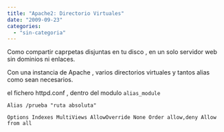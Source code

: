 ```yaml
---
title: "Apache2: Directorio Virtuales"
date: "2009-09-23"
categories: 
  - "sin-categoria"
---
```


Como compartir caprpetas disjuntas en tu disco , en un solo servidor web sin dominios ni enlaces.

Con una instancia de Apache , varios directorios virtuales y tantos alias como sean necesarios.

el fichero httpd.conf , dentro del modulo `alias_module`

`Alias /prueba "ruta absoluta"`

`Options Indexes MultiViews AllowOverride None Order allow,deny Allow from all`
